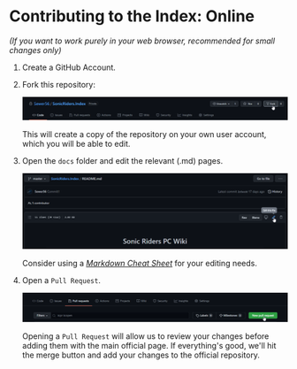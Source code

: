 # Contributing to the Index: Online

*(If you want to work purely in your web browser, recommended for small changes only)*

1. Create a GitHub Account.
2. Fork this repository:

    ![Image](../images/contribute/1.png)

    This will create a copy of the repository on your own user account, which you will be able to edit.

3. Open the `docs` folder and edit the relevant (.md) pages.

    ![Image](../images/contribute/2.png)

    Consider using a [*Markdown Cheat Sheet*](https://github.com/adam-p/markdown-here/wiki/Markdown-Cheatsheet) for your editing needs.

4. Open a `Pull Request`.

    ![Image](../images/contribute/3.png)

    Opening a `Pull Request` will allow us to review your changes before adding them with the main official page. If everything's good, we'll hit the merge button and add your changes to the official repository.
